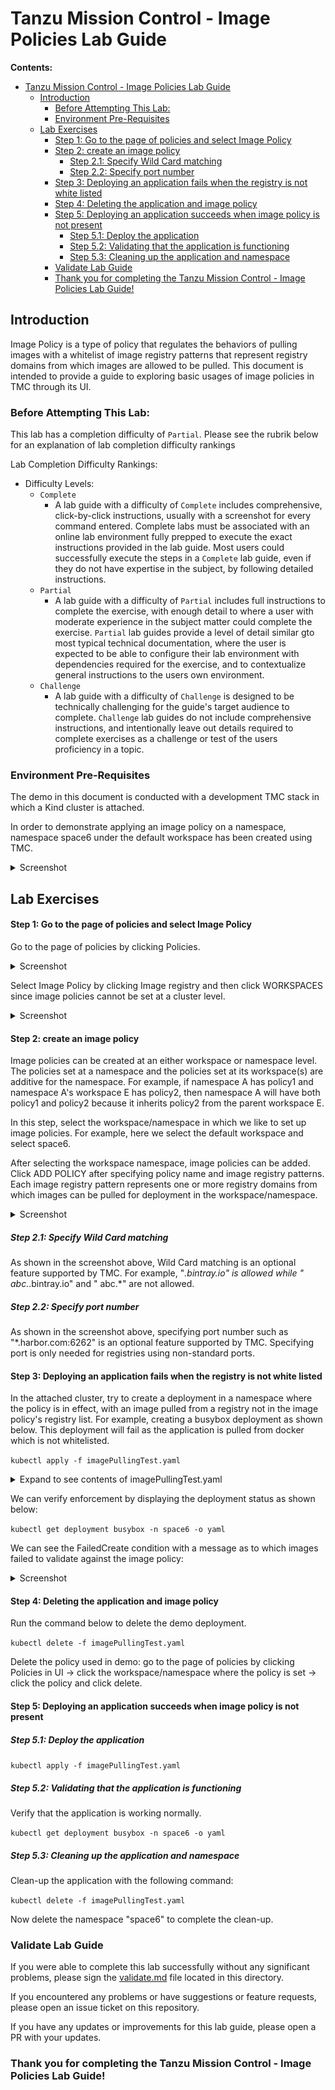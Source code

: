# Tanzu Mission Control - Image Policies Lab Guide

**Contents:**

- [Tanzu Mission Control - Image Policies Lab Guide](#tanzu-mission-control---image-policies-lab-guide)
  - [Introduction](#introduction)
    - [Before Attempting This Lab:](#before-attempting-this-lab)
    - [Environment Pre-Requisites](#environment-pre-requisites)
  - [Lab Exercises](#lab-exercises)
      - [Step 1: Go to the page of policies and select Image Policy](#step-1-go-to-the-page-of-policies-and-select-image-policy)
      - [Step 2: create an image policy](#step-2-create-an-image-policy)
        - [Step 2.1: Specify Wild Card matching](#step-21-specify-wild-card-matching)
        - [Step 2.2: Specify port number](#step-22-specify-port-number)
      - [Step 3: Deploying an application fails when the registry is not white listed](#step-3-deploying-an-application-fails-when-the-registry-is-not-white-listed)
      - [Step 4: Deleting the application and image policy](#step-4-deleting-the-application-and-image-policy)
      - [Step 5: Deploying an application succeeds when image policy is not present](#step-5-deploying-an-application-succeeds-when-image-policy-is-not-present)
        - [Step 5.1: Deploy the application](#step-51-deploy-the-application)
        - [Step 5.2: Validating that the application is functioning](#step-52-validating-that-the-application-is-functioning)
        - [Step 5.3: Cleaning up the application and namespace](#step-53-cleaning-up-the-application-and-namespace)
    - [Validate Lab Guide](#validate-lab-guide)
    - [Thank you for completing the Tanzu Mission Control - Image Policies Lab Guide!](#thank-you-for-completing-the-tanzu-mission-control---image-policies-lab-guide)

## Introduction

Image Policy is a type of policy that regulates the behaviors of pulling images with a whitelist of image registry patterns that represent registry domains from which images are allowed to be pulled. This document is intended to provide a guide to exploring basic usages of image policies in TMC through its UI.

### Before Attempting This Lab:

This lab has a completion difficulty of `Partial`. Please see the rubrik below for an explanation of lab completion difficulty rankings

Lab Completion Difficulty Rankings:

- Difficulty Levels:
  - `Complete`
    - A lab guide with a difficulty of `Complete` includes comprehensive, click-by-click instructions, usually with a screenshot for every command entered. Complete labs must be associated with an online lab environment fully prepped to execute the exact instructions provided in the lab guide. Most users could successfully execute the steps in a `Complete` lab guide, even if they do not have expertise in the subject, by following detailed instructions.
  - `Partial`
    - A lab guide with a difficulty of `Partial` includes full instructions to complete the exercise, with enough detail to where a user with moderate experience in the subject matter could complete the exercise. `Partial` lab guides provide a level of detail similar gto most typical technical documentation, where the user is expected to be able to configure their lab environment with dependencies required for the exercise, and to contextualize general instructions to the users own environment. 
  - `Challenge`
    - A lab guide with a difficulty of `Challenge` is designed to be technically challenging for the guide's target audience to complete. `Challenge` lab guides do not include comprehensive instructions, and intentionally leave out details required to complete exercises as a challenge or test of the users proficiency in a topic.

### Environment Pre-Requisites

The demo in this document is conducted with a development TMC stack in which a Kind cluster is attached. 

In order to demonstrate applying an image policy on a namespace, namespace space6 under the default workspace has been created using TMC. 

<details><summary>Screenshot</summary>
<img src="media/2020-03-06-02-05-38.png">
<img src="media/2020-03-06-02-05-45.png">
</details>

## Lab Exercises

#### Step 1: Go to the page of policies and select Image Policy

Go to the page of policies by clicking Policies.

<details><summary>Screenshot</summary>
<img src="media/2020-03-06-02-06-34.png">
</details>

Select Image Policy by clicking Image registry and then click WORKSPACES since image policies cannot be set at a cluster level.

<details><summary>Screenshot</summary>
<img src="media/2020-03-06-02-07-06.png">
</details>

#### Step 2: create an image policy 

Image policies can be created at an either workspace or namespace level. The policies set at a namespace and the policies set at its workspace(s) are additive for the namespace. For example, if namespace A has policy1 and namespace A's workspace E has policy2, then namespace A will have both policy1 and policy2 because it inherits policy2 from the parent workspace E.

In this step, select the workspace/namespace in which we like to set up image policies. For example, here we select the default workspace and select space6. 

After selecting the workspace namespace, image policies can be added. Click ADD POLICY after specifying policy name and image registry patterns. Each image registry pattern represents one or more registry domains from which images can be pulled for deployment in the workspace/namespace.

<details><summary>Screenshot</summary>
<img src="media/2020-03-06-02-08-29.png">
</details>

##### Step 2.1: Specify Wild Card matching

As shown in the screenshot above, Wild Card matching is an optional feature supported by TMC. For example, "*.bintray.io" is allowed while " abc.*.bintray.io" and " abc.*" are not allowed.

##### Step 2.2: Specify port number

As shown in the screenshot above, specifying port number such as "*.harbor.com:6262" is an optional feature supported by TMC. Specifying port is only needed for registries using non-standard ports.


#### Step 3: Deploying an application fails when the registry is not white listed

In the attached cluster, try to create a deployment in a namespace where the policy is in effect, with an image pulled from a registry not in the image policy's registry list. For example, creating a busybox deployment as shown below. This deployment will fail as the application is pulled from docker which is not whitelisted.

`kubectl apply -f imagePullingTest.yaml `

<details><summary>Expand to see contents of imagePullingTest.yaml</summary>

```yaml
apiVersion: apps/v1
kind: Deployment
metadata:
  name: busybox
  namespace: space6
spec:
  replicas: 1
  selector:
    matchLabels:
      app: test
  template:
    metadata:
      labels:
        app: test
    spec:
      containers:
        - image: busybox
          command: [ "/bin/sh", "-c", "--" ]
          args: [ "while true; printenv; do sleep 60; done;" ]
          imagePullPolicy: IfNotPresent
          name: busybox
```
</details>

We can verify enforcement by displaying the deployment status as shown below:

`kubectl get deployment busybox -n space6 -o yaml`

We can see the FailedCreate condition with a message as to which images failed to validate against the image policy: 

<details><summary>Screenshot</summary>
<img src="media/2020-03-06-02-13-43.png">
</details>

#### Step 4: Deleting the application and image policy

Run the command below to delete the demo deployment.

`kubectl delete -f imagePullingTest.yaml`

Delete the policy used in demo: go to the page of policies by clicking Policies in UI → click the workspace/namespace where the policy is set → click the policy and click delete.

#### Step 5: Deploying an application succeeds when image policy is not present

##### Step 5.1: Deploy the application

`kubectl apply -f imagePullingTest.yaml `

##### Step 5.2: Validating that the application is functioning

Verify that the application is working normally.

`kubectl get deployment busybox -n space6 -o yaml`

##### Step 5.3: Cleaning up the application and namespace

Clean-up the application with the following command:

`kubectl delete -f imagePullingTest.yaml`

Now delete the namespace "space6" to complete the clean-up.

### Validate Lab Guide

If you were able to complete this lab successfully without any significant problems, please sign the [validate.md](./validate.md) file located in this directory. 

If you encountered any problems or have suggestions or feature requests, please open an issue ticket on this repository. 

If you have any updates or improvements for this lab guide, please open a PR with your updates.

### Thank you for completing the Tanzu Mission Control - Image Policies Lab Guide!